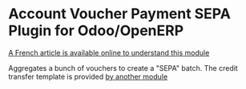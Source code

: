 # Account Voucher Payment SEPA Plugin for Odoo/OpenERP #

[A French article is available online to understand this module](http://www.xcg-consulting.fr/blog/le-parametrage-sepa-sur-odoo/)

Aggregates a bunch of vouchers to create a "SEPA" batch. The credit transfer template is provided [by another module](https://github.com/xcgd/account_credit_transfer)
